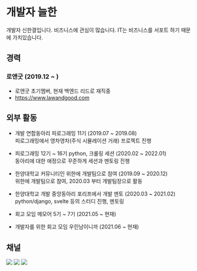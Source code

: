 # 개발자 늘한
개발자 신한결입니다. 비즈니스에 관심이 많습니다.
IT는 비즈니스를 서포트 하기 때문에 가치있습니다. 


## 경력

### 로앤굿 (2019.12 ~ )
- 로앤굿 초기멤버, 현재 백엔드 리드로 재직중
- https://www.lawandgood.com


## 외부 활동  

- 개발 연합동아리 피로그래밍 11기 (2019.07 ~ 2019.08)  
  피로그래밍에서 영차영차(주식 시뮬레이션 거래) 프로젝트 진행

- 피로그래밍 12기 ~ 16기 python, 크롤링 세션 (2020.02 ~ 2022.01)  
  동아리에 대한 애정으로 꾸준하게 세션과 멘토링 진행

- 한양대학교 커뮤니티인 위한에 개발팀으로 참여 (2019.09 ~ 2020.12)  
  위한에 개발팀으로 참여, 2020.03 부터 개발팀장으로 활동

- 한양대학교 개발 중앙동아리 포리프에서 개발 멘토  (2020.03 ~ 2021.02)  
  python/django, svelte 등의 스터디 진행, 멘토링

- 회고 모임 메모어 5기 ~ 7기 (2021.05 ~ 현재)  

- 개발자를 위한 회고 모임 우린남이니까 (2021.06 ~ 현재)


## 채널

[![](https://img.shields.io/static/v1?label=&message=YouTube&color=FF0000&logo=YouTube)](https://www.youtube.com/channel/UCdrsvg9_y6njpdQZsSP-Tbw)
[![](https://img.shields.io/static/v1?label=V&message=Blog&color=06D6A9)](https://velog.io/@neulhan)
[![](https://img.shields.io/static/v1?label=&message=Github&color=181717&logo=Github)](https://github.com/Neulhan/)
